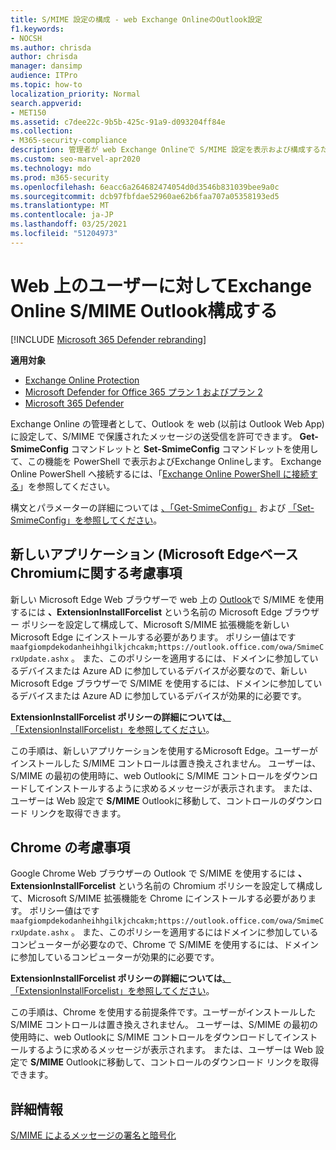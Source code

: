 ```yaml
---
title: S/MIME 設定の構成 - web Exchange OnlineのOutlook設定
f1.keywords:
- NOCSH
ms.author: chrisda
author: chrisda
manager: dansimp
audience: ITPro
ms.topic: how-to
localization_priority: Normal
search.appverid:
- MET150
ms.assetid: c7dee22c-9b5b-425c-91a9-d093204ff84e
ms.collection:
- M365-security-compliance
description: 管理者が web Exchange Onlineで S/MIME 設定を表示および構成するために必要な操作の簡単なOutlook説明Exchange Online。
ms.custom: seo-marvel-apr2020
ms.technology: mdo
ms.prod: m365-security
ms.openlocfilehash: 6eacc6a264682474054d0d3546b831039bee9a0c
ms.sourcegitcommit: dcb97fbfdae52960ae62b6faa707a05358193ed5
ms.translationtype: MT
ms.contentlocale: ja-JP
ms.lasthandoff: 03/25/2021
ms.locfileid: "51204973"
---
```

# <a name="configure-smime-settings-in-exchange-online-for-outlook-on-the-web"></a>Web 上のユーザーに対してExchange Online S/MIME Outlook構成する

[!INCLUDE [Microsoft 365 Defender rebranding](../includes/microsoft-defender-for-office.md)]

**適用対象**
- [Exchange Online Protection](exchange-online-protection-overview.md)
- [Microsoft Defender for Office 365 プラン 1 およびプラン 2](defender-for-office-365.md)
- [Microsoft 365 Defender](../defender/microsoft-365-defender.md)

Exchange Online の管理者として、Outlook を web (以前は Outlook Web App) に設定して、S/MIME で保護されたメッセージの送受信を許可できます。 **Get-SmimeConfig** コマンドレットと **Set-SmimeConfig** コマンドレットを使用して、この機能を PowerShell で表示およびExchange Onlineします。 Exchange Online PowerShell へ接続するには、「[Exchange Online PowerShell に接続する](/powershell/exchange/connect-to-exchange-online-powershell)」を参照してください。

構文とパラメーターの詳細については [、「Get-SmimeConfig」](/powershell/module/exchange/get-smimeconfig) および [「Set-SmimeConfig」を参照してください](/powershell/module/exchange/set-smimeconfig)。

## <a name="considerations-for-new-microsoft-edge-chromium-based"></a>新しいアプリケーション (Microsoft EdgeベースChromiumに関する考慮事項

新しい Microsoft Edge Web ブラウザーで web 上の [Outlook](https://www.microsoft.com/windows/microsoft-edge)で S/MIME を使用するには **、ExtensionInstallForcelist** という名前の Microsoft Edge ブラウザー ポリシーを設定して構成して、Microsoft S/MIME 拡張機能を新しい Microsoft Edge にインストールする必要があります。 ポリシー値はです `maafgiompdekodanheihhgilkjchcakm;https://outlook.office.com/owa/SmimeCrxUpdate.ashx` 。 また、このポリシーを適用するには、ドメインに参加しているデバイスまたは Azure AD に参加しているデバイスが必要なので、新しい Microsoft Edge ブラウザーで S/MIME を使用するには、ドメインに参加しているデバイスまたは Azure AD に参加しているデバイスが効果的に必要です。

**ExtensionInstallForcelist ポリシーの詳細については**[、「ExtensionInstallForcelist」を参照してください](/DeployEdge/microsoft-edge-policies#extensioninstallforcelist)。

この手順は、新しいアプリケーションを使用するMicrosoft Edge。ユーザーがインストールした S/MIME コントロールは置き換えされません。 ユーザーは、S/MIME の最初の使用時に、web Outlookに S/MIME コントロールをダウンロードしてインストールするように求めるメッセージが表示されます。 または、ユーザーは Web 設定で **S/MIME** Outlookに移動して、コントロールのダウンロード リンクを取得できます。

## <a name="considerations-for-chrome"></a>Chrome の考慮事項

Google Chrome Web ブラウザーの Outlook で S/MIME を使用するには **、ExtensionInstallForcelist** という名前の Chromium ポリシーを設定して構成して、Microsoft S/MIME 拡張機能を Chrome にインストールする必要があります。 ポリシー値はです `maafgiompdekodanheihhgilkjchcakm;https://outlook.office.com/owa/SmimeCrxUpdate.ashx` 。 また、このポリシーを適用するにはドメインに参加しているコンピューターが必要なので、Chrome で S/MIME を使用するには、ドメインに参加しているコンピューターが効果的に必要です。

**ExtensionInstallForcelist ポリシーの詳細については**[、「ExtensionInstallForcelist」を参照してください](https://cloud.google.com/docs/chrome-enterprise/policies/?policy=ExtensionInstallForcelist)。

この手順は、Chrome を使用する前提条件です。ユーザーがインストールした S/MIME コントロールは置き換えされません。 ユーザーは、S/MIME の最初の使用時に、web Outlookに S/MIME コントロールをダウンロードしてインストールするように求めるメッセージが表示されます。 または、ユーザーは Web 設定で **S/MIME** Outlookに移動して、コントロールのダウンロード リンクを取得できます。

## <a name="for-more-information"></a>詳細情報

[S/MIME によるメッセージの署名と暗号化](s-mime-for-message-signing-and-encryption.md)